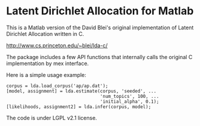 Latent Dirichlet Allocation for Matlab
======================================

This is a Matlab version of the David Blei's original implementation of Latent
Dirichlet Allocation written in C.

http://www.cs.princeton.edu/~blei/lda-c/

The package includes a few API functions
that internally calls the original C implementation by mex interface.

Here is a simple usage example:

    corpus = lda.load_corpus('ap/ap.dat');
    [model, assignment] = lda.estimate(corpus, 'seeded', ...
                                       'num_topics', 100, ...
                                       'initial_alpha', 0.1);
    [likelihoods, assignment2] = lda.infer(corpus, model);

The code is under LGPL v2.1 license.
